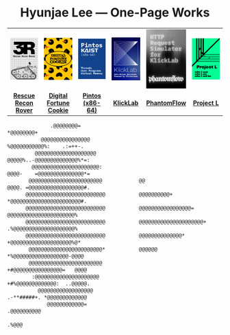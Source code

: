 <h1 align="center">Hyunjae Lee — One-Page Works</h1>
<table width="100%" cellpadding="0" cellspacing="0" style="border-collapse:collapse; table-layout:fixed;">
  <tr>
    <td width="16.66%"><a href="https://github.com/At-this-moment/3r"><img src="./assets/posters/3r_v3.png" alt="3R – Rescue Recon Rover" width="100%"></a></td>
    <td width="16.66%"><a href="https://github.com/At-this-moment/digital-fortune-cookie"><img src="./assets/posters/digital-fortune-cookie_v2.png" alt="Digital Fortune Cookie" width="100%"></a></td>
    <td width="16.66%"><a href="https://github.com/At-this-moment/pintos"><img src="./assets/posters/pintos_v2.png" alt="Pintos" width="100%"></a></td>
    <td width="16.66%"><a href="https://github.com/At-this-moment/klicklab"><img src="./assets/posters/klicklab_v2.png" alt="KlickLab" width="100%"></a></td>
    <td width="16.66%"><a href="https://github.com/At-this-moment/phantomflow"><img src="./assets/posters/phantomflow_v2.png" alt="PhantomFlow" width="100%"></a></td>
    <td width="16.66%"><a href="https://github.com/At-this-moment/project-l"><img src="./assets/posters/project-l_v2.png" alt="Project L" width="100%"></a></td>
  </tr>
  <tr>
    <td align="center" width="16.66%"><a href="https://github.com/At-this-moment/3r"><strong>Rescue Recon Rover</strong></a></td>
    <td align="center" width="16.66%"><a href="https://github.com/At-this-moment/digital-fortune-cookie"><strong>Digital Fortune Cookie</strong></a></td>
    <td align="center" width="16.66%"><a href="https://github.com/At-this-moment/pintos"><strong>Pintos (x86-64)</strong></a></td>
    <td align="center" width="16.66%"><a href="https://github.com/At-this-moment/klicklab"><strong>KlickLab</strong></a></td>
    <td align="center" width="16.66%"><a href="https://github.com/At-this-moment/phantomflow"><strong>PhantomFlow</strong></a></td>
    <td align="center" width="16.66%"><a href="https://github.com/At-this-moment/project-l"><strong>Project L</strong></a></td>
  </tr>
</table>

```text                                                                                                                                                                                                                    
              .@@@@@@@@=                                                  *@@@@@@@@+                                              
           @@@@@@@@@@@@@@@@                                                %@@@@@@@@@@@%:    .:=++-.                              
         @@@@@@@@@@@@@@@@@@@@                                                @@@@@%..-@@@@@@@@@@@@@@%*=:                          
        @@@@@@@@@@@@@@@@@@@@@@:                                                @@@@-    =@@@@@@@@@@@@@@@*=                        
       @@@@@@@@@@@@@@@@@@@@@@@@            @@                                    @@@@. =@@@@@@@@@@@@@@@@@@#.                      
      @@@@@@@@@@@@@@@@@@@@@@@@@@           @@@@@@@@@@+                             *@@@@@@@@@@@@@@@@@@@@@@@#.                     
      @@@@@@@@@@@@@@@@@@@@@@@@@@           @@@@@@@@@@@@@@@@@=                         @@@@@@@@@@@@@@@@@@@@@@%                     
      @@@@@@@@@@@@@@@@@@@@@@@@@@           @@@@@@@@@@@@@@@@@@@@@+                     .%@@@@@@@@@@@@@@@@@@@@%                     
      @@@@@@@@@@@@@@@@@@@@@@@@@@           @@@@@@@@@@@@@@*                             +@@@@@@@@@@@@@@@@@@@@%@*                   
       @@@@@@@@@@@@@@@@@@@@@@@@*           @@@@@@                                       *%@@@@@@@@@@@@@@@@@@-@@@@                 
       @@@@@@@@@@@@@@@@@@@@@@@@                                                          +#@@@@@@@@@@@@@@@@=   @@@@               
        :@@@@@@@@@@@@@@@@@@@@@                                                             +#%@@@@@@@@@@@@@:  ..@@@@@.            
          @@@@@@@@@@@@@@@@@@                                                                 .-**#####+. *@@@@@@@@@@@@@           
             @@@@@@@@@@@@=                                                                                   .@@@@@@@@@@          
                                                                                                                   .%@@@
````

</div>
